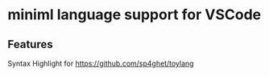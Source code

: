 # miniml language support for VSCode

## Features

Syntax Highlight for https://github.com/sp4ghet/toylang
